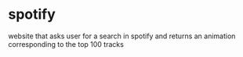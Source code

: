 # spotify
website that asks user for a search in spotify and returns an animation corresponding to the top 100 tracks
